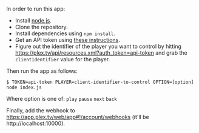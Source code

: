 In order to run this app:
 
- Install [node.js](https://nodejs.org/en/).
- Clone the repository.
- Install dependencies using `npm install`.
- Get an API token using [these instructions](https://forums.plex.tv/discussion/129922/how-to-request-a-x-plex-token-token-for-your-app/p1).
- Figure out the identifier of the player you want to control by hitting https://plex.tv/api/resources.xml?auth_token=api-token and grab the `clientIdentifier` value for the player.

Then run the app as follows:

```
$ TOKEN=api-token PLAYER=client-identifier-to-control OPTION=[option] node index.js
```

Where option is one of:
`play`
`pause`
`next`
`back`

Finally, add the webhook to https://app.plex.tv/web/app#!/account/webhooks (it'll be http://localhost:10000).
